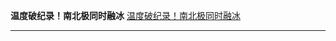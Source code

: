 

**温度破纪录！南北极同时融冰**
[温度破纪录！南北极同时融冰](https://www.youtube.com/watch?v=Winp6I75fzE)

****
[](https://www.youtube.com/watch?v=Jeb5x5fFeNg)